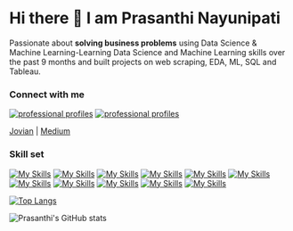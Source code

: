 # Hi there 👋 I am Prasanthi Nayunipati

Passionate about **solving business problems** using Data Science & Machine Learning-Learning Data Science and Machine Learning skills over the past 9 months and built projects on web scraping, EDA, ML, SQL and Tableau.
### Connect with me

[![professional profiles](https://skillicons.dev/icons?i=linkedin)](https://www.linkedin.com/in/nprasanthi7/)
[![professional profiles](https://skillicons.dev/icons?i=twitter)](https://twitter.com/nprasanthi7)


 [Jovian](http://jovian.ai/prasanthi-vvit) | [Medium](https://medium.com/@nprasanthi7)
### Skill set
[![My Skills](https://skillicons.dev/icons?i=python)](https://www.python.org/doc/)
[![My Skills](https://skillicons.dev/icons?i=bash)]()
[![My Skills](https://skillicons.dev/icons?i=css)]()
[![My Skills](https://skillicons.dev/icons?i=html)](https://www.w3.org/html/)
[![My Skills](https://skillicons.dev/icons?i=git )](https://git-scm.com/)
[![My Skills](https://skillicons.dev/icons?i=github )]()
[![My Skills](https://skillicons.dev/icons?i=mysql)](https://www.mysql.com/)
[![My Skills](https://skillicons.dev/icons?i=octave )]()
[![My Skills](https://skillicons.dev/icons?i=ovscode )]()
[![My Skills](https://skillicons.dev/icons?i=pandas)](https://pandas.pydata.org/)
[![My Skills](https://skillicons.dev/icons?i=scikit)](https://scikit-learn.org/stable/)





[![Top Langs](https://github-readme-stats.vercel.app/api/top-langs/?username=nprasanthi7&layout=compact)](https://github.com/nprasanthi7/github-readme-stats)


![Prasanthi's GitHub stats](https://github-readme-stats.vercel.app/api?username=nprasanthi7&count_private=true&show_icons=true&theme=merko)
